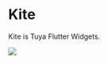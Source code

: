 # Kite

Kite is Tuya Flutter Widgets.

![](https://github.com/tonyleeecn/Kite/blob/master/logo.png)


